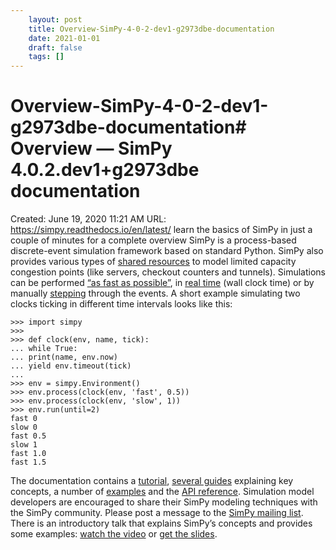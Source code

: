 ```yaml
---
 	layout: post
 	title: Overview-SimPy-4-0-2-dev1-g2973dbe-documentation
 	date: 2021-01-01
 	draft: false
 	tags: []
---
```


# Overview-SimPy-4-0-2-dev1-g2973dbe-documentation# Overview — SimPy 4.0.2.dev1+g2973dbe documentation
Created: June 19, 2020 11:21 AM
URL: https://simpy.readthedocs.io/en/latest/
learn the basics of SimPy in just a couple of minutes for a complete overview
SimPy is a process-based discrete-event simulation framework based on standard Python.
SimPy also provides various types of [shared resources](https://simpy.readthedocs.io/en/latest/topical_guides/resources.html) to model limited capacity congestion points (like servers, checkout counters and tunnels).
Simulations can be performed [“as fast as possible”](https://simpy.readthedocs.io/en/latest/topical_guides/environments.html), in [real time](https://simpy.readthedocs.io/en/latest/topical_guides/real-time-simulations.html) (wall clock time) or by manually [stepping](https://simpy.readthedocs.io/en/latest/topical_guides/environments.html) through the events.
A short example simulating two clocks ticking in different time intervals looks like this:
```
>>> import simpy
>>>
>>> def clock(env, name, tick):
... while True:
... print(name, env.now)
... yield env.timeout(tick)
...
>>> env = simpy.Environment()
>>> env.process(clock(env, 'fast', 0.5))
>>> env.process(clock(env, 'slow', 1))
>>> env.run(until=2)
fast 0
slow 0
fast 0.5
slow 1
fast 1.0
fast 1.5
```
The documentation contains a [tutorial](https://simpy.readthedocs.io/en/latest/simpy_intro/index.html), [several guides](https://simpy.readthedocs.io/en/latest/topical_guides/index.html) explaining key concepts, a number of [examples](https://simpy.readthedocs.io/en/latest/examples/index.html) and the [API reference](https://simpy.readthedocs.io/en/latest/api_reference/index.html).
Simulation model developers are encouraged to share their SimPy modeling techniques with the SimPy community.
Please post a message to the [SimPy mailing list](https://groups.google.com/forum/#!forum/python-simpy).
There is an introductory talk that explains SimPy’s concepts and provides some examples: [watch the video](https://www.youtube.com/watch?v=Bk91DoAEcjY) or [get the slides](http://stefan.sofa-rockers.org/downloads/simpy-ep14.pdf).
